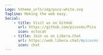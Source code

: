 ```yaml
---
Logo: %theme_url%/img/pico-white.svg
Tagline: Making the web easy.
Social:
    - title: Visit us on GitHub
      url: https://github.com/picocms/Pico
      icon: octocat
    - title: Join us on Libera.Chat
      url: https://web.libera.chat/#picocms
      icon: chat
---
```

